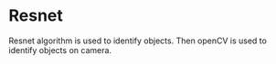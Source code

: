 # Resnet

Resnet algorithm is used to identify objects.
Then openCV is used to identify objects on camera.
